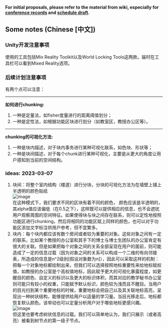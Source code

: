 **For initial proposals, please refer to the material from wiki, especially for [conference records](https://github.com/hinczhang/GraduteThesis_Master/wiki/Weekly-Conference-Record) and [schedule draft](https://github.com/hinczhang/GraduteThesis_Master/wiki/Schedule).**
## Some notes (Chinese [中文])
### Unity开发注意事项
使用的工具包括Mix Reality Toolkit以及World Locking Tools这两款。届时在工具栏可以看到Mixed Reality选项。
### 后续计划注意事项
有两个点可以注意：  
****  
**如何进行chunking:**  
1. 一种是定量法，如fisher度量进行的距离阈值划分；  
2. 一种是定性法，如根据功能区块进行划分（如教室区，教授办公区等）。  
****
**chunking的可视化方法:**  
1. 一种是块内描述，对于块内事务进行某种可视化联系，如色块、形状等；  
2. 一种是块间描述，对于每个chunk进行某种可视化，主要是从更大的角度让用户感知到当前的空间结构。

### ideas: 2023-03-07
1. 块间：将整个室内结构（楼道）进行分块，分块的可视化方法为在墙壁上铺上半透明的颜色贴纸  
![image](https://user-images.githubusercontent.com/70082542/223527356-7c3c3249-8622-4f0e-916b-892baa2a1fcd.png)  
在这种模式下，我们要求不同的区块有着不同的颜色， 颜色应该是半透明的，其alpha值应该偏低（在0.5之下），这样既可以提供相应的信息，也不会遮扰用户观察周围的空间特征。如果使得块与块之间存在联系，则可以定性地按照功能区进行chunking，然后将相同的功能区赋上同样的颜色，也可以对于功能区添加文字标注供用户参考，但不宜繁多。  
2. 块内：每个块内都应该有数个房间或者较为重要的对象。这些对象之间有一定的联系，比如某个教授的办公室和其手下的博士与博士生团队的办公室肯定有很大的关联。但是如果把每个对象之间的关系全部呈现在用户的面前，则可能造成了一定的信息过载（因为对象之间的关系可以构成一个二维的有向邻接表，所造成的信息是n^2级别[假设对象数为n]），因此可以采取这样的机制：  
把每一个对象地标都绘制出来，但我们可以选择按照地标重要性来给地标赋权值，如教授的办公室是个高权值地标，因此赋予更大的可视化暴露程度，如更醒目的颜色、自定义的标识以及更大的标识体积，而其对应的教学秘书办公室则可能只有较小的权重，只能赋予默认标识，颜色较为浅而且不醒目。当用户的目光扫到某个重要地标的时候，重要地标会把自己以及其关联地标高亮，呈现出一种树状结构，能够提供给用户以适量的学习量。当目光移走后，地标都恢复默认颜色。该举动也可以定量分析用户对于哪些地标更感兴趣。  
![image](https://user-images.githubusercontent.com/70082542/223562299-a2e17f9a-131b-4015-b851-e44ce7794356.png)  
但这里也要考虑树状信息的过载。我们可以简单地认为，我们只展示（或者高亮）被看到树节点的第一级子节点。